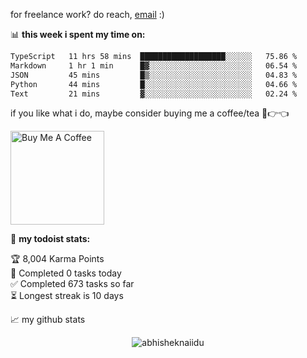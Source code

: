 for freelance work? do reach, [email](mailto:abhishknads.work@gmail.com) :)

📊 **this week i spent my time on:**
<!--START_SECTION:waka-->

```txt
TypeScript   11 hrs 58 mins  ███████████████████░░░░░░   75.86 %
Markdown     1 hr 1 min      █▓░░░░░░░░░░░░░░░░░░░░░░░   06.54 %
JSON         45 mins         █▒░░░░░░░░░░░░░░░░░░░░░░░   04.83 %
Python       44 mins         █░░░░░░░░░░░░░░░░░░░░░░░░   04.66 %
Text         21 mins         ▓░░░░░░░░░░░░░░░░░░░░░░░░   02.24 %
```

<!--END_SECTION:waka-->

if you like what i do, maybe consider buying me a coffee/tea 🥺👉👈

<a href="https://www.buymeacoffee.com/abhisheknaiidu" target="_blank"><img src="https://cdn.buymeacoffee.com/buttons/v2/default-red.png" alt="Buy Me A Coffee" width="150" ></a>

🚧 **my todoist stats:**
<!-- TODO-IST:START -->
🏆  8,004 Karma Points           
🌸  Completed 0 tasks today           
✅  Completed 673 tasks so far           
⏳  Longest streak is 10 days
<!-- TODO-IST:END -->


📈 my github stats

<p align="center"> <img src="https://github-readme-stats.vercel.app/api?username=abhisheknaiidu&show_icons=true&theme=gotham" alt="abhisheknaiidu" />




